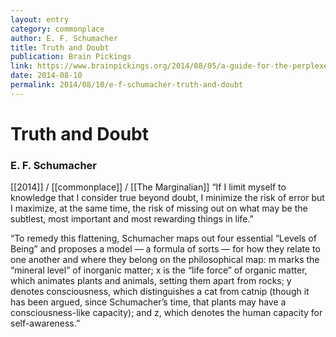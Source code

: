 ```yaml
---
layout: entry
category: commonplace
author: E. F. Schumacher
title: Truth and Doubt
publication: Brain Pickings
link: https://www.brainpickings.org/2014/08/05/a-guide-for-the-perplexed-schumacher/
date: 2014-08-10
permalink: 2014/08/10/e-f-schumacher-truth-and-doubt
---
```


# Truth and Doubt

### E. F. Schumacher

[[2014]] / [[commonplace]] / [[The Marginalian]]
“If I limit myself to knowledge that I consider true beyond doubt, I minimize the risk of error but I maximize, at the same time, the risk of missing out on what may be the subtlest, most important and most rewarding things in life.”

“To remedy this flattening, Schumacher maps out four essential “Levels of Being” and proposes a model — a formula of sorts — for how they relate to one another and where they belong on the philosophical map: m marks the “mineral level” of inorganic matter; x is the “life force” of organic matter, which animates plants and animals, setting them apart from rocks; y denotes consciousness, which distinguishes a cat from catnip (though it has been argued, since Schumacher’s time, that plants may have a consciousness-like capacity); and z, which denotes the human capacity for self-awareness.”